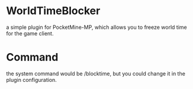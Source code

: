 # WorldTimeBlocker
a simple plugin for PocketMine-MP, which allows you to freeze world time for the game client.

# Command
the system command would be /blocktime, but you could change it in the plugin configuration.
